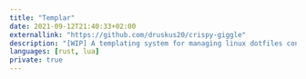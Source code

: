 ```yaml
---
title: "Templar"
date: 2021-09-12T21:40:33+02:00
externallink: "https://github.com/druskus20/crispy-giggle" 
description: "[WIP] A templating system for managing linux dotfiles configured in Lua."
languages: [rust, lua]
private: true
---
```

